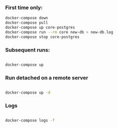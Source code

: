 ### First time only:

```sh
docker-compose down
docker-compose pull
docker-compose up core-postgres
docker-compose run --rm core new-db > new-db.log
docker-compose stop core-postgres
```

### Subsequent runs:

```sh

docker-compose up

```


### Run detached on a remote server

```sh

docker-compose up -d

```

### Logs

```sh

docker-compose logs -f 

```